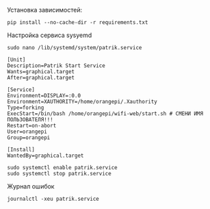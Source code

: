 Установка зависимостей:

```
pip install --no-cache-dir -r requirements.txt
```

Настройка сервиса sysyemd

```
sudo nano /lib/systemd/system/patrik.service
```

```
[Unit]
Description=Patrik Start Service
Wants=graphical.target
After=graphical.target

[Service]
Environment=DISPLAY=:0.0
Environment=XAUTHORITY=/home/orangepi/.Xauthority
Type=forking
ExecStart=/bin/bash /home/orangepi/wifi-web/start.sh # СМЕНИ ИМЯ ПОЛЬЗОВАТЕЛЯ!!!
Restart=on-abort
User=orangepi
Group=orangepi

[Install]
WantedBy=graphical.target
```

```
sudo systemctl enable patrik.service
sudo systemctl stop patrik.service
```

Журнал ошибок

```
journalctl -xeu patrik.service
```
